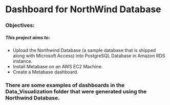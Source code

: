 # Dashboard for NorthWind Database
### Objectives:
##### This project aims to:
* Upload the Northwind Database (a sample database that is shipped along with Microsoft Access) into PostgreSQL Database in Amazon RDS instance.
* Install Metabase on an AWS EC2 Machine.
* Create a Metabase dashboard.
 
### There are some examples of dashboards in the Data_Visualization folder that were generated using the Northwind Database.
